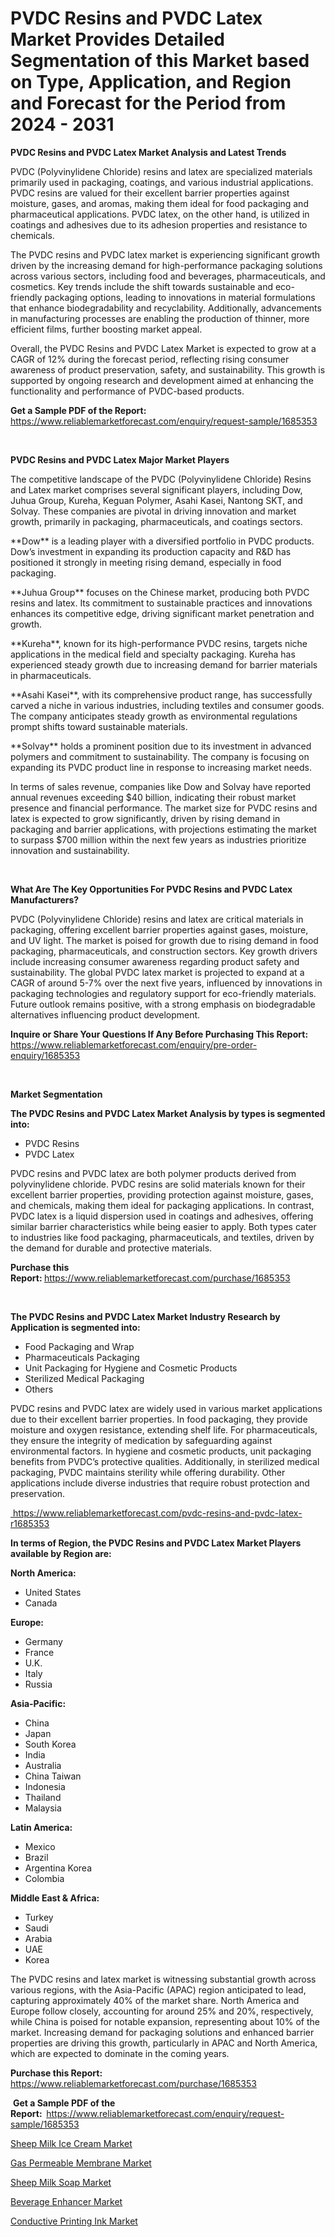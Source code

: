 <p><h1>PVDC Resins and PVDC Latex Market Provides Detailed Segmentation of this Market based on Type, Application, and Region and Forecast for the Period from 2024 - 2031</h1></p><p><strong>PVDC Resins and PVDC Latex Market Analysis and Latest Trends</strong></p>
<p><p>PVDC (Polyvinylidene Chloride) resins and latex are specialized materials primarily used in packaging, coatings, and various industrial applications. PVDC resins are valued for their excellent barrier properties against moisture, gases, and aromas, making them ideal for food packaging and pharmaceutical applications. PVDC latex, on the other hand, is utilized in coatings and adhesives due to its adhesion properties and resistance to chemicals.</p><p>The PVDC resins and PVDC latex market is experiencing significant growth driven by the increasing demand for high-performance packaging solutions across various sectors, including food and beverages, pharmaceuticals, and cosmetics. Key trends include the shift towards sustainable and eco-friendly packaging options, leading to innovations in material formulations that enhance biodegradability and recyclability. Additionally, advancements in manufacturing processes are enabling the production of thinner, more efficient films, further boosting market appeal.</p><p>Overall, the PVDC Resins and PVDC Latex Market is expected to grow at a CAGR of 12% during the forecast period, reflecting rising consumer awareness of product preservation, safety, and sustainability. This growth is supported by ongoing research and development aimed at enhancing the functionality and performance of PVDC-based products.</p></p>
<p><strong>Get a Sample PDF of the Report:&nbsp;</strong> <a href="https://www.reliablemarketforecast.com/enquiry/request-sample/1685353?utm_campaign=1569&utm_medium=2&utm_source=Github&utm_content=ia&utm_term=19102024&utm_id=pvdc-resins-and-pvdc-latex">https://www.reliablemarketforecast.com/enquiry/request-sample/1685353</a></p>
<p>&nbsp;</p>
<p><strong>PVDC Resins and PVDC Latex Major Market Players</strong></p>
<p><p>The competitive landscape of the PVDC (Polyvinylidene Chloride) Resins and Latex market comprises several significant players, including Dow, Juhua Group, Kureha, Keguan Polymer, Asahi Kasei, Nantong SKT, and Solvay. These companies are pivotal in driving innovation and market growth, primarily in packaging, pharmaceuticals, and coatings sectors.</p><p>**Dow** is a leading player with a diversified portfolio in PVDC products. Dow’s investment in expanding its production capacity and R&D has positioned it strongly in meeting rising demand, especially in food packaging. </p><p>**Juhua Group** focuses on the Chinese market, producing both PVDC resins and latex. Its commitment to sustainable practices and innovations enhances its competitive edge, driving significant market penetration and growth.</p><p>**Kureha**, known for its high-performance PVDC resins, targets niche applications in the medical field and specialty packaging. Kureha has experienced steady growth due to increasing demand for barrier materials in pharmaceuticals.</p><p>**Asahi Kasei**, with its comprehensive product range, has successfully carved a niche in various industries, including textiles and consumer goods. The company anticipates steady growth as environmental regulations prompt shifts toward sustainable materials.</p><p>**Solvay** holds a prominent position due to its investment in advanced polymers and commitment to sustainability. The company is focusing on expanding its PVDC product line in response to increasing market needs.</p><p>In terms of sales revenue, companies like Dow and Solvay have reported annual revenues exceeding $40 billion, indicating their robust market presence and financial performance. The market size for PVDC resins and latex is expected to grow significantly, driven by rising demand in packaging and barrier applications, with projections estimating the market to surpass $700 million within the next few years as industries prioritize innovation and sustainability.</p></p>
<p>&nbsp;</p>
<p><strong>What Are The Key Opportunities For PVDC Resins and PVDC Latex Manufacturers?</strong></p>
<p><p>PVDC (Polyvinylidene Chloride) resins and latex are critical materials in packaging, offering excellent barrier properties against gases, moisture, and UV light. The market is poised for growth due to rising demand in food packaging, pharmaceuticals, and construction sectors. Key growth drivers include increasing consumer awareness regarding product safety and sustainability. The global PVDC latex market is projected to expand at a CAGR of around 5-7% over the next five years, influenced by innovations in packaging technologies and regulatory support for eco-friendly materials. Future outlook remains positive, with a strong emphasis on biodegradable alternatives influencing product development.</p></p>
<p><strong>Inquire or Share Your Questions If Any Before Purchasing This Report:</strong> <a href="https://www.reliablemarketforecast.com/enquiry/pre-order-enquiry/1685353?utm_campaign=1569&utm_medium=2&utm_source=Github&utm_content=ia&utm_term=19102024&utm_id=pvdc-resins-and-pvdc-latex">https://www.reliablemarketforecast.com/enquiry/pre-order-enquiry/1685353</a></p>
<p>&nbsp;</p>
<p><strong>Market Segmentation</strong></p>
<p><strong>The PVDC Resins and PVDC Latex Market Analysis by types is segmented into:</strong></p>
<p><ul><li>PVDC Resins</li><li>PVDC Latex</li></ul></p>
<p><p>PVDC resins and PVDC latex are both polymer products derived from polyvinylidene chloride. PVDC resins are solid materials known for their excellent barrier properties, providing protection against moisture, gases, and chemicals, making them ideal for packaging applications. In contrast, PVDC latex is a liquid dispersion used in coatings and adhesives, offering similar barrier characteristics while being easier to apply. Both types cater to industries like food packaging, pharmaceuticals, and textiles, driven by the demand for durable and protective materials.</p></p>
<p><strong>Purchase this Report:&nbsp;</strong><a href="https://www.reliablemarketforecast.com/purchase/1685353?utm_campaign=1569&utm_medium=2&utm_source=Github&utm_content=ia&utm_term=19102024&utm_id=pvdc-resins-and-pvdc-latex">https://www.reliablemarketforecast.com/purchase/1685353</a></p>
<p>&nbsp;</p>
<p><strong>The PVDC Resins and PVDC Latex Market Industry Research by Application is segmented into:</strong></p>
<p><ul><li>Food Packaging and Wrap</li><li>Pharmaceuticals Packaging</li><li>Unit Packaging for Hygiene and Cosmetic Products</li><li>Sterilized Medical Packaging</li><li>Others</li></ul></p>
<p><p>PVDC resins and PVDC latex are widely used in various market applications due to their excellent barrier properties. In food packaging, they provide moisture and oxygen resistance, extending shelf life. For pharmaceuticals, they ensure the integrity of medication by safeguarding against environmental factors. In hygiene and cosmetic products, unit packaging benefits from PVDC’s protective qualities. Additionally, in sterilized medical packaging, PVDC maintains sterility while offering durability. Other applications include diverse industries that require robust protection and preservation.</p></p>
<p><a href="https://www.reliablemarketforecast.com/pvdc-resins-and-pvdc-latex-r1685353?utm_campaign=1569&utm_medium=2&utm_source=Github&utm_content=ia&utm_term=19102024&utm_id=pvdc-resins-and-pvdc-latex">&nbsp;https://www.reliablemarketforecast.com/pvdc-resins-and-pvdc-latex-r1685353</a></p>
<p><strong>In terms of Region, the PVDC Resins and PVDC Latex Market Players available by Region are:</strong></p>
<p>
    <p> <strong> North America: </strong>
        <ul>
            <li>United States</li>
            <li>Canada</li>
        </ul>
        </p> 
    <p> <strong> Europe: </strong>
        <ul>
            <li>Germany</li>
            <li>France</li>
            <li>U.K.</li>
            <li>Italy</li>
            <li>Russia</li>
        </ul>
        </p> 
    <p> <strong> Asia-Pacific: </strong>
        <ul>
            <li>China</li>
            <li>Japan</li>
            <li>South Korea</li>
            <li>India</li>
            <li>Australia</li>
            <li>China Taiwan</li>
            <li>Indonesia</li>
            <li>Thailand</li>
            <li>Malaysia</li>
        </ul>
        </p> 
    <p> <strong> Latin America: </strong>
        <ul>
            <li>Mexico</li>
            <li>Brazil</li>
            <li>Argentina Korea</li>
            <li>Colombia</li>
        </ul>
        </p> 
    <p> <strong> Middle East & Africa: </strong>
        <ul>
            <li>Turkey</li>
            <li>Saudi</li>
            <li>Arabia</li>
            <li>UAE</li>
            <li>Korea</li>
        </ul>
    </p>
    </p>
<p><p>The PVDC resins and latex market is witnessing substantial growth across various regions, with the Asia-Pacific (APAC) region anticipated to lead, capturing approximately 40% of the market share. North America and Europe follow closely, accounting for around 25% and 20%, respectively, while China is poised for notable expansion, representing about 10% of the market. Increasing demand for packaging solutions and enhanced barrier properties are driving this growth, particularly in APAC and North America, which are expected to dominate in the coming years.</p></p>
<p><strong>Purchase this Report: </strong><a href="https://www.reliablemarketforecast.com/purchase/1685353?utm_campaign=1569&utm_medium=2&utm_source=Github&utm_content=ia&utm_term=19102024&utm_id=pvdc-resins-and-pvdc-latex">https://www.reliablemarketforecast.com/purchase/1685353</a></p>
<p>&nbsp;<strong>Get a Sample PDF of the Report:&nbsp;&nbsp;</strong><a href="https://www.reliablemarketforecast.com/enquiry/request-sample/1685353?utm_campaign=1569&utm_medium=2&utm_source=Github&utm_content=ia&utm_term=19102024&utm_id=pvdc-resins-and-pvdc-latex">https://www.reliablemarketforecast.com/enquiry/request-sample/1685353</a></p>
<p><strong></strong></p>
<p><p><a href="https://www.linkedin.com/pulse/in-depth-sheep-milk-ice-cream-market-review-size-share-fcy1e?utm_campaign=1569&utm_medium=2&utm_source=Github&utm_content=ia&utm_term=19102024&utm_id=pvdc-resins-and-pvdc-latex">Sheep Milk Ice Cream Market</a></p><p><a href="https://www.linkedin.com/pulse/pulse-gas-permeable-membrane-rhythms-change-market-resonance-clj7f?utm_campaign=1569&utm_medium=2&utm_source=Github&utm_content=ia&utm_term=19102024&utm_id=pvdc-resins-and-pvdc-latex">Gas Permeable Membrane Market</a></p><p><a href="https://www.linkedin.com/pulse/regulatory-landscape-its-influence-global-sheep-milk-soap-market-24wxc?utm_campaign=1569&utm_medium=2&utm_source=Github&utm_content=ia&utm_term=19102024&utm_id=pvdc-resins-and-pvdc-latex">Sheep Milk Soap Market</a></p><p><a href="https://www.linkedin.com/pulse/beverage-enhancer-market-ecosystem-competitive-landscape-1hvuc?utm_campaign=1569&utm_medium=2&utm_source=Github&utm_content=ia&utm_term=19102024&utm_id=pvdc-resins-and-pvdc-latex">Beverage Enhancer Market</a></p><p><a href="https://www.linkedin.com/pulse/decoding-conductive-printing-ink-industry-dynamics-strategic-ezslf?utm_campaign=1569&utm_medium=2&utm_source=Github&utm_content=ia&utm_term=19102024&utm_id=pvdc-resins-and-pvdc-latex">Conductive Printing Ink Market</a></p></p>